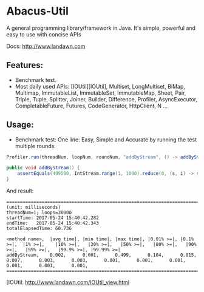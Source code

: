 # Abacus-Util

A general programming library/framework in Java. It's simple, powerful and easy to use with concise APIs

Docs: http://www.landawn.com

## Features:
* Benchmark test.
* Most daily used APIs: [IOUtil][IOUtil], Multiset, LongMultiset, BiMap, Multimap, ImmutableList, ImmutableSet, ImmutableMap, Sheet, Pair, Triple, Tuple, Splitter, Joiner, Builder, Difference, Profiler, AsyncExecutor, CompletableFuture, Futures, CodeGenerator, HttpClient, N ...

## Usage:
* Benchmark test:
One line: Easy, Simple and Accurate by running the test multiple rounds:
```java
Profiler.run(threadNum, loopNum, roundNum, "addByStream", () -> addByStream()).printResult();

public void addByStream() {
    assertEquals(499500, IntStream.range(1, 1000).reduce(0, (s, i) -> s += i));
}

```
And result:
```
========================================================================================================================
(unit: milliseconds)
threadNum=1; loops=30000
startTime: 2017-05-24 15:40:42.282
endTime:   2017-05-24 15:40:42.343
totalElapsedTime: 60.736

<method name>,  |avg time|, |min time|, |max time|, |0.01% >=|, |0.1% >=|,  |1% >=|,    |10% >=|,   |20% >=|,   |50% >=|,   |80% >=|,   |90% >=|,   |99% >=|,   |99.9% >=|, |99.99% >=|
addByStream,    0.002,      0.001,      0.499,      0.104,      0.015,      0.007,      0.003,      0.003,      0.001,      0.001,      0.001,      0.001,      0.001,      0.001,      
========================================================================================================================
```

[IOUtil: http://www.landawn.com/IOUtil_view.html
